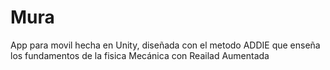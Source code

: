# Mura
 App para movil hecha en Unity, diseñada con el metodo ADDIE que enseña los fundamentos de la fisica Mecánica con Reailad Aumentada
